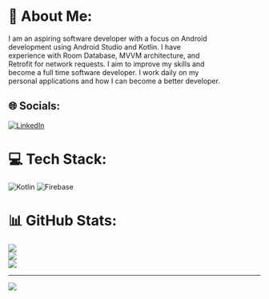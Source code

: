# 💫 About Me:
 I am an aspiring software developer with a focus on Android<br>development using Android Studio and Kotlin. I have<br>experience with Room Database, MVVM architecture, and<br>Retrofit for network requests. I aim to improve my skills and<br>become a full time software developer. I work daily on my<br>personal applications and how I can become a better developer. 

## 🌐 Socials:
[![LinkedIn](https://img.shields.io/badge/LinkedIn-%230077B5.svg?logo=linkedin&logoColor=white)]([https://linkedin.com/in/PetrosLyros](https://www.linkedin.com/in/petros-lyros-5285a4279/)) 

# 💻 Tech Stack:
![Kotlin](https://img.shields.io/badge/kotlin-%237F52FF.svg?style=for-the-badge&logo=kotlin&logoColor=white) ![Firebase](https://img.shields.io/badge/firebase-%23039BE5.svg?style=for-the-badge&logo=firebase)
# 📊 GitHub Stats:
![](https://github-readme-stats.vercel.app/api?username=Petroslyros&theme=dark&hide_border=false&include_all_commits=false&count_private=false)<br/>
![](https://github-readme-streak-stats.herokuapp.com/?user=Petroslyros&theme=dark&hide_border=false)<br/>
![](https://github-readme-stats.vercel.app/api/top-langs/?username=Petroslyros&theme=dark&hide_border=false&include_all_commits=false&count_private=false&layout=compact)

---
[![](https://visitcount.itsvg.in/api?id=Petroslyros&icon=0&color=11)](https://visitcount.itsvg.in)

